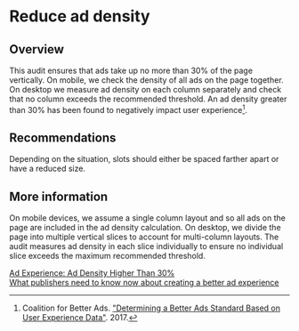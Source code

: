 # Reduce ad density

## Overview

This audit ensures that ads take up no more than 30% of the page vertically. On
mobile, we check the density of all ads on the page together. On desktop we
measure ad density on each column separately and check that no column exceeds
the recommended threshold. An ad density greater than 30% has been found to
negatively impact user experience[^1].

## Recommendations

Depending on the situation, slots should either be spaced farther apart or have
a reduced size.

## More information

On mobile devices, we assume a single column layout and so all ads on the page
are included in the ad density calculation. On desktop, we divide the page into
multiple vertical slices to account for multi-column layouts. The audit measures
ad density in each slice individually to ensure no individual slice exceeds the
maximum recommended threshold.

[Ad Experience: Ad Density Higher Than 30%](https://www.betterads.org/mobile-ad-density-higher-than-30/)  
[What publishers need to know now about creating a better ad experience](https://www.thinkwithgoogle.com/marketing-resources/better-ad-standards/)

[^1]: Coalition for Better Ads. ["Determining a Better Ads Standard Based on User Experience Data"](https://www.betterads.org/research/standardpaper/). 2017.
